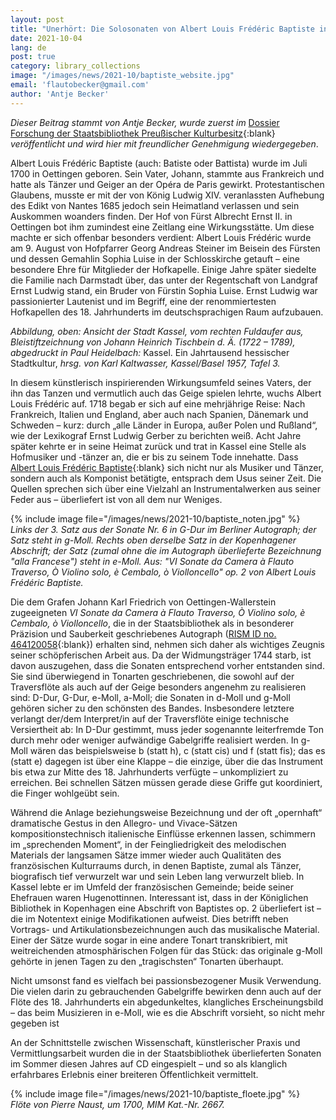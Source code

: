 ```yaml
---
layout: post
title: "Unerhört: Die Solosonaten von Albert Louis Frédéric Baptiste in der Staatsbibliothek zu Berlin"
date: 2021-10-04
lang: de
post: true
category: library_collections
image: "/images/news/2021-10/baptiste_website.jpg"
email: 'flautobecker@gmail.com'
author: 'Antje Becker'
---
```


_Dieser Beitrag stammt von Antje Becker, wurde zuerst im_ [Dossier Forschung der Staatsbibliothek Preußischer Kulturbesitz](https://www.preussischer-kulturbesitz.de/newsroom/dossiers-und-nachrichten/dossiers/dossier-forschung/unerhoert-die-solosonaten-von-albert-louis-frederic-baptiste-in-der-staatsbibliothek-zu-berlin.html){:blank} _veröffentlicht und wird hier mit freundlicher Genehmigung wiedergegeben_.  

Albert Louis Frédéric Baptiste (auch: Batiste oder Battista) wurde im Juli 1700 in Oettingen geboren. Sein Vater, Johann, stammte aus Frankreich und hatte als Tänzer und Geiger an der Opéra de Paris gewirkt. Protestantischen Glaubens, musste er mit der von König Ludwig XIV. veranlassten Aufhebung des Edikt von Nantes 1685 jedoch sein Heimatland verlassen und sein Auskommen woanders finden. Der Hof von Fürst Albrecht Ernst II. in Oettingen bot ihm zumindest eine Zeitlang eine Wirkungsstätte. Um diese machte er sich offenbar besonders verdient: Albert Louis Frédéric wurde am 9. August von Hofpfarrer Georg Andreas Steiner im Beisein des Fürsten und dessen Gemahlin Sophia Luise in der Schlosskirche getauft – eine besondere Ehre für Mitglieder der Hofkapelle. Einige Jahre später siedelte die Familie nach Darmstadt über, das unter der Regentschaft von Landgraf Ernst Ludwig stand, ein Bruder von Fürstin Sophia Luise. Ernst Ludwig war passionierter Lautenist und im Begriff, eine der renommiertesten Hofkapellen des 18. Jahrhunderts im deutschsprachigen Raum aufzubauen.   

_Abbildung, oben: Ansicht der Stadt Kassel, vom rechten Fuldaufer aus, Bleistiftzeichnung von Johann Heinrich Tischbein d. Ä. (1722 – 1789), abgedruckt in Paul Heidelbach:_ Kassel. Ein Jahrtausend hessischer Stadtkultur, _hrsg. von Karl Kaltwasser, Kassel/Basel 1957, Tafel 3._ 

In diesem künstlerisch inspirierenden Wirkungsumfeld seines Vaters, der ihn das Tanzen und vermutlich auch das Geige spielen lehrte, wuchs Albert Louis Frédéric auf. 1718 begab er sich auf eine mehrjährige Reise: Nach Frankreich, Italien und England, aber auch nach Spanien, Dänemark und Schweden – kurz: durch „alle Länder in Europa, außer Polen und Rußland“, wie der Lexikograf Ernst Ludwig Gerber zu berichten weiß. Acht Jahre später kehrte er in seine Heimat zurück und trat in Kassel eine Stelle als Hofmusiker und -tänzer an, die er bis zu seinem Tode innehatte. Dass [Albert Louis Frédéric Baptiste](https://opac.rism.info/search?View=rism&author=Baptiste+Albert){:blank} sich nicht nur als Musiker und Tänzer, sondern auch als Komponist betätigte, entsprach dem Usus seiner Zeit. Die Quellen sprechen sich über eine Vielzahl an Instrumentalwerken aus seiner Feder aus – überliefert ist von all dem nur Weniges.  

{% include image file="/images/news/2021-10/baptiste_noten.jpg" %}  
_Links der 3. Satz aus der Sonate Nr. 6 in G-Dur im Berliner Autograph; der Satz steht in g-Moll. Rechts oben derselbe Satz in der Kopenhagener Abschrift; der Satz (zumal ohne die im Autograph überlieferte Bezeichnung "alla Francese") steht in e-Moll. Aus: "VI Sonate da Camera à Flauto Traverso, Ò Violino solo, è Cembalo, ò Violloncello" op. 2 von Albert Louis Frédéric Baptiste._  

Die dem Grafen Johann Karl Friedrich von Oettingen-Wallerstein zugeeigneten _VI Sonate da Camera à Flauto Traverso, Ò Violino solo, è Cembalo, ò Violloncello_, die in der Staatsbibliothek als in besonderer Präzision und Sauberkeit geschriebenes Autograph ([RISM ID no. 464120058](https://opac.rism.info/search?id=464120058&View=rism){:blank}) erhalten sind, nehmen sich daher als wichtiges Zeugnis seiner schöpferischen Arbeit aus. Da der Widmungsträger 1744 starb, ist davon auszugehen, dass die Sonaten entsprechend vorher entstanden sind. Sie sind überwiegend in Tonarten geschriebenen, die sowohl auf der Traversflöte als auch auf der Geige besonders angenehm zu realisieren sind: D-Dur, G-Dur, e-Moll, a-Moll; die Sonaten in d-Moll und g-Moll gehören sicher zu den schönsten des Bandes. Insbesondere letztere verlangt der/dem Interpret/in auf der Traversflöte einige technische Versiertheit ab: In D-Dur gestimmt, muss jeder sogenannte leiterfremde Ton durch mehr oder weniger aufwändige Gabelgriffe realisiert werden. In g-Moll wären das beispielsweise b (statt h), c (statt cis) und f (statt fis); das es (statt e) dagegen ist über eine Klappe – die einzige, über die das Instrument bis etwa zur Mitte des 18. Jahrhunderts verfügte – unkompliziert zu erreichen. Bei schnellen Sätzen müssen gerade diese Griffe gut koordiniert, die Finger wohlgeübt sein.

Während die Anlage beziehungsweise Bezeichnung und der oft „opernhaft“ dramatische Gestus in den Allegro- und Vivace-Sätzen kompositionstechnisch italienische Einflüsse erkennen lassen, schimmern im „sprechenden Moment“, in der Feingliedrigkeit des melodischen Materials der langsamen Sätze immer wieder auch Qualitäten des französischen Kulturraums durch, in denen Baptiste, zumal als Tänzer, biografisch tief verwurzelt war und sein Leben lang verwurzelt blieb. In Kassel lebte er im Umfeld der französischen Gemeinde; beide seiner Ehefrauen waren Hugenottinnen. Interessant ist, dass in der Königlichen Bibliothek in Kopenhagen eine Abschrift von Baptistes op. 2 überliefert ist – die im Notentext einige Modifikationen aufweist. Dies betrifft neben Vortrags- und Artikulationsbezeichnungen auch das musikalische Material. Einer der Sätze wurde sogar in eine andere Tonart transkribiert, mit weitreichenden atmosphärischen Folgen für das Stück: das originale g-Moll gehörte in jenen Tagen zu den „tragischsten“ Tonarten überhaupt.  

Nicht umsonst fand es vielfach bei passionsbezogener Musik Verwendung. Die vielen darin zu gebrauchenden Gabelgriffe bewirken denn auch auf der Flöte des 18. Jahrhunderts ein abgedunkeltes, klangliches Erscheinungsbild – das beim Musizieren in e-Moll, wie es die Abschrift vorsieht, so nicht mehr gegeben ist

An der Schnittstelle zwischen Wissenschaft, künstlerischer Praxis und Vermittlungsarbeit wurden die in der Staatsbibliothek überlieferten Sonaten im Sommer diesen Jahres auf CD eingespielt – und so als klanglich erfahrbares Erlebnis einer breiteren Öffentlichkeit vermittelt.  

{% include image file="/images/news/2021-10/baptiste_floete.jpg" %}  
_Flöte von Pierre Naust, um 1700, MIM Kat.-Nr. 2667._
